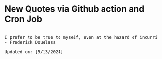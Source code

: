 # New Quotes via Github action and Cron Job

<pre>
<!-- #quote -->
I prefer to be true to myself, even at the hazard of incurring the ridicule of others, rather than to be false, and to incur my own abhorrence.
- Frederick Douglass

Updated on: [5/13/2024]
<!-- #quoteEnd -->
</pre>
